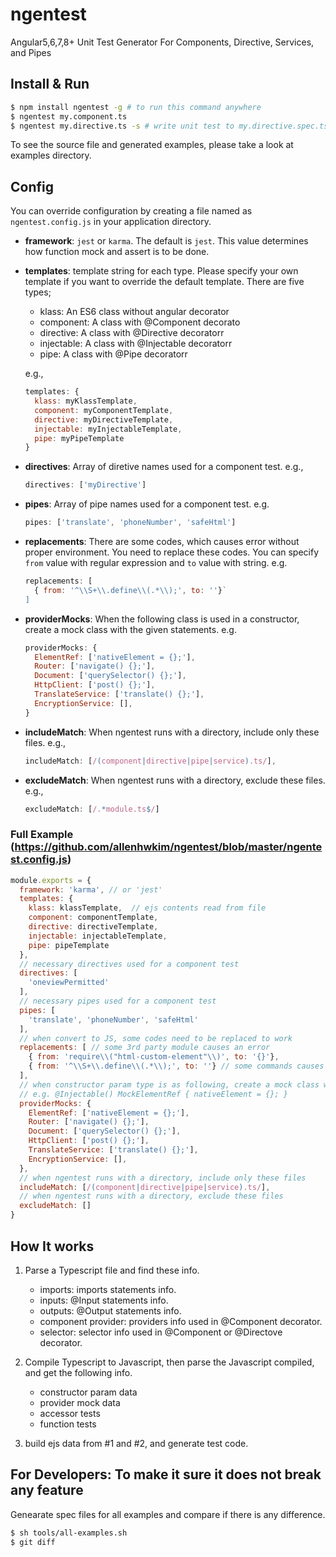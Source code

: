 # ngentest
Angular5,6,7,8+ Unit Test Generator For Components, Directive, Services, and Pipes

## Install & Run
```bash
$ npm install ngentest -g # to run this command anywhere
$ ngentest my.component.ts 
$ ngentest my.directive.ts -s # write unit test to my.directive.spec.ts
```

To see the source file and generated examples, please take a look at examples directory.

## Config
You can override configuration by creating a file named as `ngentest.config.js` in your application directory.

  * **framework**: `jest` or `karma`. The default is `jest`. This value determines how function mock and assert is to be done.

  * **templates**: template string for each type. Please specify your own template if you want to override
    the default template. There are five types;
    * klass: An ES6 class without angular decorator
    * component: A class with @Component decorato
    * directive: A class with @Directive decoratorr
    * injectable: A class with @Injectable decoratorr
    * pipe: A class with @Pipe decoratorr

    e.g., 
    ```javascript
    templates: {
      klass: myKlassTemplate,
      component: myComponentTemplate,
      directive: myDirectiveTemplate,
      injectable: myInjectableTemplate, 
      pipe: myPipeTemplate 
    }
    ```

  * **directives**: Array of diretive names used for a component test. e.g., 
    ```javascript
    directives: ['myDirective']
    ```

  * **pipes**: Array of pipe names used for a component test. e.g. 
    ```javascript
    pipes: ['translate', 'phoneNumber', 'safeHtml']
    ```

  * **replacements**: There are some codes, which causes error without proper environment. You need to replace these codes.
    You can specify `from` value with regular expression and `to` value with string.
    e.g. 
    ```javascript
    replacements: [
      { from: '^\\S+\\.define\\(.*\\);', to: ''}`
    ]
    ```

  * **providerMocks**: When the following class is used in a constructor, create a mock class with the given statements.
    e.g.
    ```javascript
    providerMocks: {
      ElementRef: ['nativeElement = {};'],
      Router: ['navigate() {};'],
      Document: ['querySelector() {};'],
      HttpClient: ['post() {};'],
      TranslateService: ['translate() {};'],
      EncryptionService: [],
    }
    ```

  * **includeMatch**: When ngentest runs with a directory, include only these files. e.g.,
    ```javascript
    includeMatch: [/(component|directive|pipe|service).ts/],
    ````
  
  * **excludeMatch**: When ngentest runs with a directory, exclude these files. e.g., 
    ```javascript
    excludeMatch: [/.*module.ts$/]
    ```
  ### Full Example (https://github.com/allenhwkim/ngentest/blob/master/ngentest.config.js)
  ```javascript
  module.exports = {
    framework: 'karma', // or 'jest'
    templates: {
      klass: klassTemplate,  // ejs contents read from file
      component: componentTemplate,
      directive: directiveTemplate,
      injectable: injectableTemplate, 
      pipe: pipeTemplate 
    },
    // necessary directives used for a component test
    directives: [
      'oneviewPermitted'
    ], 
    // necessary pipes used for a component test
    pipes: [
      'translate', 'phoneNumber', 'safeHtml'
    ],
    // when convert to JS, some codes need to be replaced to work 
    replacements: [ // some 3rd party module causes an error
      { from: 'require\\("html-custom-element"\\)', to: '{}'}, 
      { from: '^\\S+\\.define\\(.*\\);', to: ''} // some commands causes error
    ],
    // when constructor param type is as following, create a mock class with this properties
    // e.g. @Injectable() MockElementRef { nativeElement = {}; }
    providerMocks: {
      ElementRef: ['nativeElement = {};'],
      Router: ['navigate() {};'],
      Document: ['querySelector() {};'],
      HttpClient: ['post() {};'],
      TranslateService: ['translate() {};'],
      EncryptionService: [],
    },
    // when ngentest runs with a directory, include only these files
    includeMatch: [/(component|directive|pipe|service).ts/],
    // when ngentest runs with a directory, exclude these files
    excludeMatch: []
  }
  ```

## How It works

1. Parse a Typescript file and find these info.

    * imports: imports statements info.
    * inputs: @Input statements info.
    * outputs: @Output statements info.
    * component provider: providers info used in @Component decorator.
    * selector: selector info used in @Component or @Directove decorator.

2. Compile Typescript to Javascript, then parse the Javascript compiled, and get the following info.

    * constructor param data
    * provider mock data
    * accessor tests
    * function tests

3. build ejs data from #1 and #2, and generate test code.

## For Developers: To make it sure it does not break any feature

Genearate spec files for all examples and compare if there is any difference.
```bash
$ sh tools/all-examples.sh
$ git diff
```
